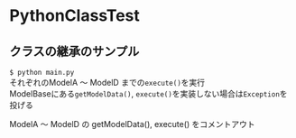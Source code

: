 # PythonClassTest
## クラスの継承のサンプル  

`$ python main.py `  
それぞれのModelA ～ ModelD までの`execute()`を実行    
ModelBaseにある`getModelData()`, `execute()`を実装しない場合は`Exception`を投げる  

ModelA ～ ModelD の getModelData(), execute() をコメントアウト  
